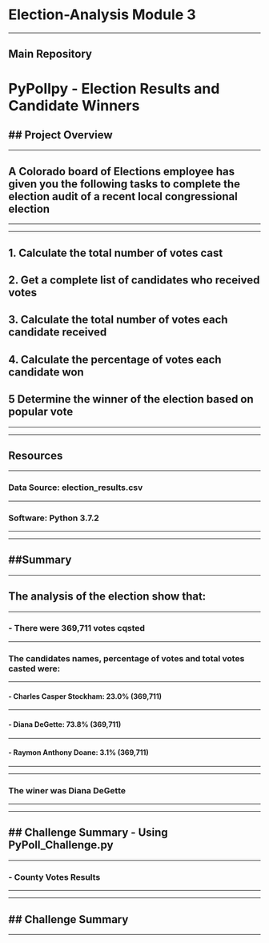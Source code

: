 # Election-Analysis Module 3
---
## Main Repository

# PyPollpy - Election Results and Candidate Winners

## ## Project Overview
---
## A Colorado board of Elections employee has given you the following tasks to complete the election audit of a recent local congressional election
---
---
## 1. Calculate the total number of votes cast
## 2. Get a complete list of candidates who received votes
## 3. Calculate the total number of votes each candidate received
## 4. Calculate the percentage of votes each candidate won
## 5 Determine the winner of the election based on popular vote
---
---
## Resources
---
### Data Source: election_results.csv
---
### Software: Python 3.7.2
---
---
## ##Summary
---
## The analysis of the election show that:
---
### - There were 369,711 votes cqsted
---
### The candidates names, percentage of votes and total votes casted were:
---
#### - Charles Casper Stockham: 23.0% (369,711)
---
#### - Diana DeGette: 73.8% (369,711)
---
#### - Raymon Anthony Doane: 3.1% (369,711)
---
---
### The winer was Diana DeGette
---
---
## ## Challenge Summary - Using PyPoll_Challenge.py
---
### - County Votes Results
---
---
## ## Challenge Summary
---





